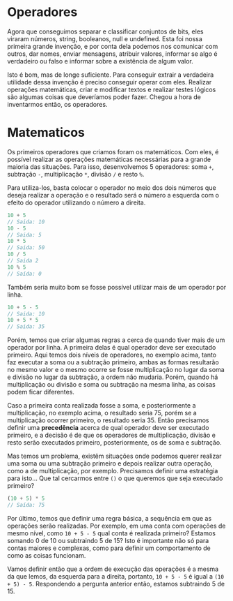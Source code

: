 # Operadores

Agora que conseguimos separar e classificar conjuntos de bits, eles viraram números, string, booleanos, null e undefined. Esta foi nossa primeira grande invenção, e por conta dela podemos nos comunicar com outros, dar nomes, enviar mensagens, atribuir valores, informar se algo é verdadeiro ou falso e informar sobre a existência de algum valor. 

Isto é bom, mas de longe suficiente. Para conseguir extrair a verdadeira utilidade dessa invenção é preciso conseguir operar com eles. Realizar operações matemáticas, criar e modificar textos e realizar testes lógicos são algumas coisas que deveríamos poder fazer. Chegou a hora de inventarmos então, os operadores.

# Matematicos

Os primeiros operadores que criamos foram os matemáticos. Com eles, é possível realizar as operações matemáticas necessárias para a grande maioria das situações. Para isso, desenvolvemos 5 operadores: soma `+`, subtração `-`, multiplicação `*`, divisão `/` e resto `%`.

Para utiliza-los, basta colocar o operador no meio dos dois números que deseja realizar a operação e o resultado será o número a esquerda com o efeito do operador utilizando o número a direita.

``` javascript
10 + 5
// Saida: 10
10 - 5
// Saida: 5
10 * 5
// Saida: 50
10 / 5
// Saida 2
10 % 5
// Saída: 0
```

Também seria muito bom se fosse possível utilizar mais de um operador por linha.

``` javascript
10 + 5 - 5
// Saida: 10
10 + 5 * 5
// Saida: 35
```

Porém, temos que criar algumas regras a cerca de quando tiver mais de um operador por linha. A primeira delas é qual operador deve ser executado primeiro. Aqui temos dois níveis de operadores, no exemplo acima, tanto faz executar a soma ou a subtração primeiro, ambas as formas resultarão no mesmo valor e o mesmo ocorre se fosse multiplicação no lugar da soma e divisão no lugar da subtração, a ordem não mudaria. Porém, quando há multiplicação ou divisão e soma ou subtração na mesma linha, as coisas podem ficar diferentes.

Caso a primeira conta realizada fosse a soma, e posteriormente a multiplicação, no exemplo acima, o resultado seria 75, porém se a multiplicação ocorrer primeiro, o resultado seria 35. Então precisamos definir uma **precedência** acerca de qual operador deve ser executado primeiro, e a decisão é de que os operadores de multiplicação, divisão e resto serão executados primeiro, posteriormente, os de soma e subtração.

Mas temos um problema, existêm situações onde podemos querer realizar uma soma ou uma subtração primeiro e depois realizar outra operação, como a de multiplicação, por exemplo. Precisamos definir uma estratégia para isto... Que tal cercarmos entre `()` o que queremos que seja executado primeiro?

``` javascript
(10 + 5) * 5
// Saída: 75
```

Por último, temos que definir uma regra básica, a sequência em que as operações serão realizadas. Por exemplo, em uma conta com operações de mesmo nível, como `10 + 5 - 5` qual conta é realizada primeiro? Estamos somando 0 de 10 ou subtraindo 5 de 15? Isto é importante não só para contas maiores e complexas, como para definir um comportamento de como as coisas funcionam.

Vamos definir então que a ordem de execução das operações é a mesma da que lemos, da esquerda para a direita, portanto, `10 + 5 - 5` é igual a `(10 + 5) - 5`. Respondendo a pergunta anterior então, estamos subtraindo 5 de 15.